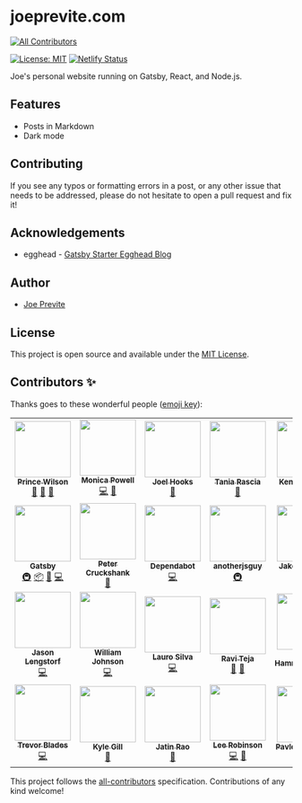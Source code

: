 # joeprevite.com

<!-- ALL-CONTRIBUTORS-BADGE:START - Do not remove or modify this section -->
[![All Contributors](https://img.shields.io/badge/all_contributors-26-orange.svg?style=flat-square)](#contributors-)
<!-- ALL-CONTRIBUTORS-BADGE:END -->

[![License: MIT](https://img.shields.io/badge/License-MIT-blue.svg)](https://opensource.org/licenses/MIT)
[![Netlify Status](https://api.netlify.com/api/v1/badges/2d214a83-1fea-4154-bb6a-af97854ecc1a/deploy-status)](https://app.netlify.com/sites/keen-roentgen-cafcb7/deploys)

Joe's personal website running on Gatsby, React, and Node.js.

## Features

- Posts in Markdown
- Dark mode

## Contributing

If you see any typos or formatting errors in a post, or any other issue that needs to be addressed, please do not hesitate to open a pull request and fix it!

## Acknowledgements

- egghead - [Gatsby Starter Egghead Blog](https://github.com/eggheadio/gatsby-starter-egghead-blog)

## Author

- [Joe Previte](https://joeprevite.com)

## License

This project is open source and available under the [MIT License](LICENSE).

## Contributors ✨

Thanks goes to these wonderful people ([emoji key](https://allcontributors.org/docs/en/emoji-key)):

<!-- ALL-CONTRIBUTORS-LIST:START - Do not remove or modify this section -->
<!-- prettier-ignore-start -->
<!-- markdownlint-disable -->
<table>
  <tr>
    <td align="center"><a href="https://prince.dev"><img src="https://avatars1.githubusercontent.com/u/8431042?v=4" width="100px;" alt=""/><br /><sub><b>Prince Wilson</b></sub></a><br /><a href="#ideas-maxcell" title="Ideas, Planning, & Feedback">🤔</a> <a href="#design-maxcell" title="Design">🎨</a> <a href="https://github.com/jsjoeio/joeprevite.com/issues?q=author%3Amaxcell" title="Bug reports">🐛</a></td>
    <td align="center"><a href="https://www.aboutmonica.com"><img src="https://avatars0.githubusercontent.com/u/6998954?v=4" width="100px;" alt=""/><br /><sub><b>Monica Powell</b></sub></a><br /><a href="https://github.com/jsjoeio/joeprevite.com/commits?author=m0nica" title="Code">💻</a> <a href="#ideas-m0nica" title="Ideas, Planning, & Feedback">🤔</a></td>
    <td align="center"><a href="http://joelhooks.com"><img src="https://avatars0.githubusercontent.com/u/86834?v=4" width="100px;" alt=""/><br /><sub><b>Joel Hooks</b></sub></a><br /><a href="#ideas-joelhooks" title="Ideas, Planning, & Feedback">🤔</a></td>
    <td align="center"><a href="https://www.taniarascia.com"><img src="https://avatars3.githubusercontent.com/u/11951801?v=4" width="100px;" alt=""/><br /><sub><b>Tania Rascia</b></sub></a><br /><a href="#ideas-taniarascia" title="Ideas, Planning, & Feedback">🤔</a></td>
    <td align="center"><a href="https://kentcdodds.com"><img src="https://avatars0.githubusercontent.com/u/1500684?v=4" width="100px;" alt=""/><br /><sub><b>Kent C. Dodds</b></sub></a><br /><a href="#ideas-kentcdodds" title="Ideas, Planning, & Feedback">🤔</a></td>
    <td align="center"><a href="https://twitter.com/swyx"><img src="https://avatars1.githubusercontent.com/u/6764957?v=4" width="100px;" alt=""/><br /><sub><b>swyx</b></sub></a><br /><a href="#ideas-sw-yx" title="Ideas, Planning, & Feedback">🤔</a></td>
    <td align="center"><a href="http://egghead.io"><img src="https://avatars2.githubusercontent.com/u/5975001?v=4" width="100px;" alt=""/><br /><sub><b>egghead.io</b></sub></a><br /><a href="https://github.com/jsjoeio/joeprevite.com/commits?author=eggheadio" title="Code">💻</a> <a href="#ideas-eggheadio" title="Ideas, Planning, & Feedback">🤔</a> <a href="#infra-eggheadio" title="Infrastructure (Hosting, Build-Tools, etc)">🚇</a></td>
  </tr>
  <tr>
    <td align="center"><a href="https://gatsbyjs.org"><img src="https://avatars1.githubusercontent.com/u/12551863?v=4" width="100px;" alt=""/><br /><sub><b>Gatsby</b></sub></a><br /><a href="#infra-gatsbyjs" title="Infrastructure (Hosting, Build-Tools, etc)">🚇</a> <a href="#platform-gatsbyjs" title="Packaging/porting to new platform">📦</a> <a href="#ideas-gatsbyjs" title="Ideas, Planning, & Feedback">🤔</a> <a href="https://github.com/jsjoeio/joeprevite.com/commits?author=gatsbyjs" title="Code">💻</a></td>
    <td align="center"><a href="https://capecod.world"><img src="https://avatars2.githubusercontent.com/u/26460352?v=4" width="100px;" alt=""/><br /><sub><b>Peter Cruckshank</b></sub></a><br /><a href="https://github.com/jsjoeio/joeprevite.com/issues?q=author%3Apetercr" title="Bug reports">🐛</a></td>
    <td align="center"><a href="https://dependabot.com"><img src="https://avatars1.githubusercontent.com/u/27347476?v=4" width="100px;" alt=""/><br /><sub><b>Dependabot</b></sub></a><br /><a href="https://github.com/jsjoeio/joeprevite.com/commits?author=dependabot" title="Code">💻</a></td>
    <td align="center"><a href="https://in.linkedin.com/in/kuldeepkeshwar"><img src="https://avatars1.githubusercontent.com/u/10448534?v=4" width="100px;" alt=""/><br /><sub><b>anotherjsguy</b></sub></a><br /><a href="#infra-kuldeepkeshwar" title="Infrastructure (Hosting, Build-Tools, etc)">🚇</a></td>
    <td align="center"><a href="https://jake.partus.ch/"><img src="https://avatars0.githubusercontent.com/u/6424140?v=4" width="100px;" alt=""/><br /><sub><b>Jake Partusch</b></sub></a><br /><a href="#infra-JakePartusch" title="Infrastructure (Hosting, Build-Tools, etc)">🚇</a></td>
    <td align="center"><a href="https://www.foo.software"><img src="https://avatars0.githubusercontent.com/u/34385368?v=4" width="100px;" alt=""/><br /><sub><b>Foo Software</b></sub></a><br /><a href="#infra-foo-software" title="Infrastructure (Hosting, Build-Tools, etc)">🚇</a></td>
    <td align="center"><a href="http://blog.sethcorker.com"><img src="https://avatars1.githubusercontent.com/u/2019236?v=4" width="100px;" alt=""/><br /><sub><b>Seth</b></sub></a><br /><a href="https://github.com/jsjoeio/joeprevite.com/issues?q=author%3ADarth-Knoppix" title="Bug reports">🐛</a></td>
  </tr>
  <tr>
    <td align="center"><a href="https://learnwithjason.dev"><img src="https://avatars2.githubusercontent.com/u/163561?v=4" width="100px;" alt=""/><br /><sub><b>Jason Lengstorf</b></sub></a><br /><a href="https://github.com/jsjoeio/joeprevite.com/commits?author=jlengstorf" title="Code">💻</a></td>
    <td align="center"><a href="https://github.com/wjohnson85"><img src="https://avatars2.githubusercontent.com/u/40403549?v=4" width="100px;" alt=""/><br /><sub><b>William Johnson</b></sub></a><br /><a href="https://github.com/jsjoeio/joeprevite.com/commits?author=wjohnson85" title="Code">💻</a></td>
    <td align="center"><a href="https://laurosilva.com"><img src="https://avatars2.githubusercontent.com/u/57044804?v=4" width="100px;" alt=""/><br /><sub><b>Lauro Silva</b></sub></a><br /><a href="https://github.com/jsjoeio/joeprevite.com/commits?author=laurosilvacom" title="Code">💻</a></td>
    <td align="center"><a href="https://github.com/tekjar"><img src="https://avatars0.githubusercontent.com/u/6826529?v=4" width="100px;" alt=""/><br /><sub><b>Ravi Teja</b></sub></a><br /><a href="https://github.com/jsjoeio/joeprevite.com/issues?q=author%3Atekjar" title="Bug reports">🐛</a> <a href="#blog-tekjar" title="Blogposts">📝</a></td>
    <td align="center"><a href="https://github.com/fhammerschmidt"><img src="https://avatars3.githubusercontent.com/u/18074327?v=4" width="100px;" alt=""/><br /><sub><b>Florian Hammerschmidt</b></sub></a><br /><a href="https://github.com/jsjoeio/joeprevite.com/pulls?q=is%3Apr+reviewed-by%3Afhammerschmidt" title="Reviewed Pull Requests">👀</a></td>
    <td align="center"><a href="https://thorstenball.com"><img src="https://avatars3.githubusercontent.com/u/1185253?v=4" width="100px;" alt=""/><br /><sub><b>Thorsten Ball</b></sub></a><br /><a href="https://github.com/jsjoeio/joeprevite.com/pulls?q=is%3Apr+reviewed-by%3Amrnugget" title="Reviewed Pull Requests">👀</a></td>
    <td align="center"><a href="https://j-f1.github.io"><img src="https://avatars2.githubusercontent.com/u/25517624?v=4" width="100px;" alt=""/><br /><sub><b>Jed Fox</b></sub></a><br /><a href="https://github.com/jsjoeio/joeprevite.com/commits?author=j-f1" title="Code">💻</a></td>
  </tr>
  <tr>
    <td align="center"><a href="https://trevorblades.com"><img src="https://avatars0.githubusercontent.com/u/1216917?v=4" width="100px;" alt=""/><br /><sub><b>Trevor Blades</b></sub></a><br /><a href="https://github.com/jsjoeio/joeprevite.com/commits?author=trevorblades" title="Code">💻</a></td>
    <td align="center"><a href="https://kylegill.com"><img src="https://avatars2.githubusercontent.com/u/21114044?v=4" width="100px;" alt=""/><br /><sub><b>Kyle Gill</b></sub></a><br /><a href="#ideas-gillkyle" title="Ideas, Planning, & Feedback">🤔</a></td>
    <td align="center"><a href="http://jatin2003.github.io"><img src="https://avatars3.githubusercontent.com/u/56562571?v=4" width="100px;" alt=""/><br /><sub><b>Jatin Rao</b></sub></a><br /><a href="https://github.com/jsjoeio/joeprevite.com/commits?author=jatin2003" title="Documentation">📖</a></td>
    <td align="center"><a href="https://leerob.io"><img src="https://avatars0.githubusercontent.com/u/9113740?v=4" width="100px;" alt=""/><br /><sub><b>Lee Robinson</b></sub></a><br /><a href="https://github.com/jsjoeio/joeprevite.com/commits?author=leerob" title="Code">💻</a> <a href="https://github.com/jsjoeio/joeprevite.com/pulls?q=is%3Apr+reviewed-by%3Aleerob" title="Reviewed Pull Requests">👀</a></td>
    <td align="center"><a href="https://github.com/zzFluke"><img src="https://avatars2.githubusercontent.com/u/2622004?v=4" width="100px;" alt=""/><br /><sub><b>Pavlo Lozovskiy</b></sub></a><br /><a href="https://github.com/jsjoeio/joeprevite.com/commits?author=zzFluke" title="Documentation">📖</a></td>
  </tr>
</table>

<!-- markdownlint-enable -->
<!-- prettier-ignore-end -->
<!-- ALL-CONTRIBUTORS-LIST:END -->

This project follows the [all-contributors](https://github.com/all-contributors/all-contributors) specification. Contributions of any kind welcome!
